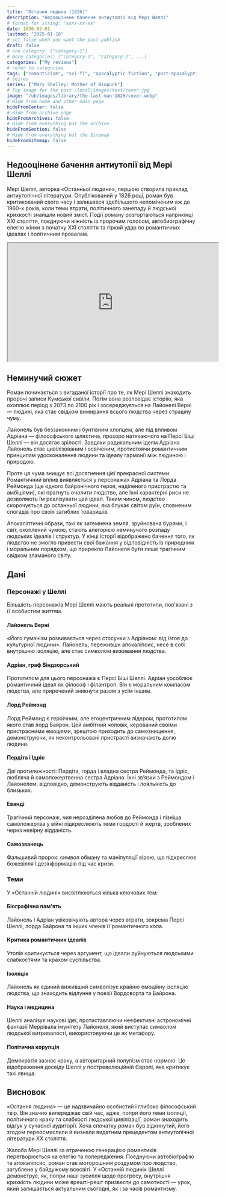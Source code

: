 ```yaml
---
title: "Остання людина (1826)"
description: "Недооцінене бачення антиутопії від Мері Шеллі"
# format for string: "xxxx-xx-xx"
date: 1826-02-01
lastmod: "2025-01-18"
# set false when you want the post publish
draft: false
# one category: ["category-1"]
# more categories: ["category-1", "category-2", ...]
categories: ["My reviews"]
# refer to categories
tags: ["romanticism", "sci-fi", "apocalyptic fiction", "post-apocalyptic fiction", "dying earth", "folklore", "pandemic", "mary shelley"]
# seires
series: ["Mary Shelley: Mother of Biopunk"]
# Top image for the post /local/images/test/cover.jpg
image: "/uk/images/library/the-last-man-1826/cover.webp"
# Hide from home and other main page
hideFromCenter: false
# Hide from archive page
hideFromArchives: false
# Hide from everything but the archive
hideFromSection: false
# Hide from everything but the Sitemap
hideFromSitemap: false
---
```

## Недооцінене бачення антиутопії від Мері Шеллі

Мері Шеллі, авторка «Останньої людини», першою створила приклад антиутопічної літератури. Опублікований у 1826 році, роман був критикований свого часу і залишався здебільшого непоміченим аж до 1960-х років, коли теми втрати, політичного занепаду й людської крихкості знайшли новий зміст. Події роману розгортаються наприкінці XXI століття, поєднуючи ніжність із пророчим голосом, автобиографічну елегію жінки з початку XXI століття та гіркий удар по романтичних ідеалах і політичним провалам.

<div class="t_center castration cover p_relative atcScreen">
	<iframe width="560" height="315" src="https://www.youtube.com/embed/1K_Koz-0En0?si=2qbRiCCcn1NlQSWN" title="YouTube video player" allow="accelerometer; autoplay; clipboard-write; encrypted-media; gyroscope; picture-in-picture; web-share" referrerpolicy="strict-origin-when-cross-origin" allowfullscreen></iframe>
</div>

## Неминучий сюжет

Роман починається з вигаданої історії про те, як Мері Шеллі знаходить пророчі записи Кумської сивіли. Потім вона розповідає історію, яка охоплює період з 2073 по 2100 рік і зосереджується на Лайонелі Верні — людині, яка стає свідком вимирання всього людства через страшну чуму.

Лайонель був беззаконним і бунтівним хлопцем, але під впливом Адріана — філософського шляхтича, прозоро натякаючого на Персі Біші Шеллі — він досягає зрілості. Завдяки радикальним ідеям Адріана Лайонель стає цивілізованим і освіченим, протистоячи романтичним принципам удосконалення людини та ідеалу гармонії між людиною і природою.

Проте ця чума знищує всі досягнення цієї прекрасної системи. Романтичний вплив виявляється у персонажах Адріана та Лорда Реймонда (ще одного байронічного героя, наділеного пристрастю та амбіціями), які прагнуть очолити людство, але їхні характерні риси не дозволяють їм реалізувати цей ідеал. Таким чином, людство скорочується до останньої людини, яка блукає світом руїн, сповненим спогадів про своїх загиблих товаришів.

Апокаліптичні образи, такі як затемнена земля, зруйнована бурями, і світ, охоплений чумою, стають алегорією неминучого розпаду людських ідеалів і структур. У кінці історії відображено бачення того, як людство не змогло привести свої бажання у відповідність із природним і моральним порядком, що прирекло Лайонеля бути лише трагічним свідком зламаного світу.

## Дані

### Персонажі у Шеллі

Більшість персонажів Мері Шеллі мають реальні прототипи, пов'язані з її особистим життям.

#### Лайонель Верні

«Його гуманізм розвивається через стосунки з Адріаном: від ізгоя до культурної людини». Лайонель, переживши апокаліпсис, несе в собі внутрішню ізоляцію, але стає символом виживання людства.

#### Адріан, граф Віндзорський

Прототипом для цього персонажа є Персі Біші Шеллі. Адріан уособлює романтичний ідеал як філософ і філантроп. Він є моральним компасом людства, але приречений зникнути разом з усім іншим.

#### Лорд Реймонд

Лорд Реймонд є героїчним, але егоцентричним лідером, прототипом якого став лорд Байрон. Цей амбітний чоловік, керований своїми пристрасними емоціями, зрештою приходить до самознищення, демонструючи, як неконтрольовані пристрасті визначають долю людини.

#### Пердіта і Ідріс

Дві протилежності: Пердіта, горда і владна сестра Реймонда, та Ідріс, любляча й самопожертвенна сестра Адріана. Їхні зв’язки з Реймондом і Лайонелем, відповідно, демонструють відданість і лояльність до близьких.

#### Еванді

Трагічний персонаж, чия нерозділена любов до Реймонда і пізніша самопожертва у війні підкреслюють теми гордості й жертв, зроблених через невірну відданість.

#### Самозванець

Фальшивий пророк: символ обману та маніпуляції вірою, що підкреслює божевілля і дезінформацію під час кризи.

### Теми

У «Останній людині» висвітлюються кілька ключових тем:

#### Біографічна пам'ять

Лайонель і Адріан увіковічують автора через втрати, зокрема Персі Шеллі, лорда Байрона та інших членів її романтичного кола.

#### Критика романтичних ідеалів

Утопія критикується через аргумент, що ідеали руйнуються людськими слабкостями та крахом суспільства.

#### Ізоляція

Лайонель як єдиний виживший символізує крайню емоційну ізоляцію людства, що знаходить відлуння у поезії Вордсворта та Байрона.

#### Наука і медицина

Шеллі аналізує наукові ідеї, протиставляючи неефективні астрономічні фантазії Меррівала імунітету Лайонеля, який виступає символом людської витривалості, використовуючи це як метафору.

#### Політична корупція

Демократія зазнає краху, а авторитарний популізм стає нормою. Це відображення досвіду Шеллі у постреволюційній Європі, яке критикує такі явища.

## Висновок

«Остання людина» — це надзвичайно особистий і глибоко філософський твір. Він значно випереджає свій час, адже, попри його теми ізоляції, політичного краху та слабкості людської цивілізації, роман знаходить відгук у сучасної аудиторії. Хоча спочатку роман був відкинутий, його згодом переосмислили й визнали видатним прецедентом антиутопічної літератури XX століття.

Жалоба Мері Шеллі за втраченою генерацією романтиків перетворюється на елегію та попередження. Поєднуючи автобіографію та апокаліпсис, роман стає моторошним роздумом про людство, загублене у байдужому всесвіті. У «Останній людині» Шеллі демонструє, як, попри наші зусилля щодо прогресу, внутрішня крихкість людини може врешті-решт призвести до самотності — урок, який залишається актуальним сьогодні, як і за часів романтизму.